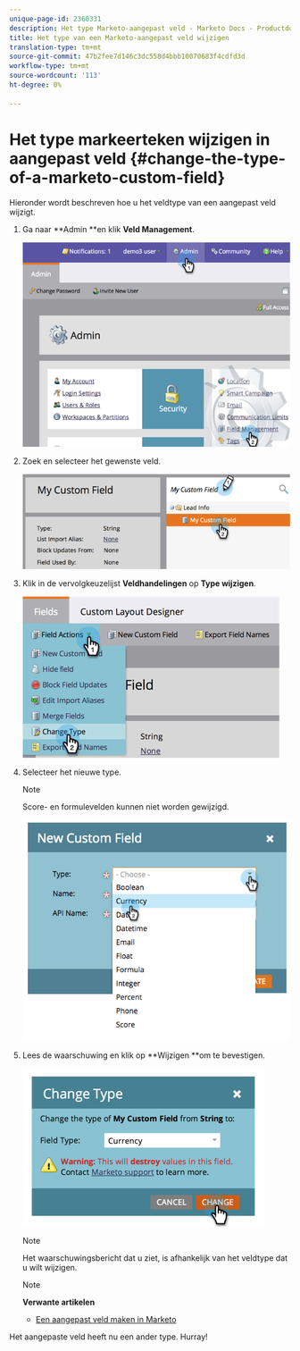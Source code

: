 ```yaml
---
unique-page-id: 2360331
description: Het type Marketo-aangepast veld - Marketo Docs - Productdocumentatie wijzigen
title: Het type van een Marketo-aangepast veld wijzigen
translation-type: tm+mt
source-git-commit: 47b2fee7d146c3dc558d4bbb10070683f4cdfd3d
workflow-type: tm+mt
source-wordcount: '113'
ht-degree: 0%

---
```



# Het type markeerteken wijzigen in aangepast veld {#change-the-type-of-a-marketo-custom-field}

Hieronder wordt beschreven hoe u het veldtype van een aangepast veld wijzigt.

1. Ga naar **Admin **en klik **Veld Management**.

   ![](assets/image2014-9-18-13-3a4-3a39.png)

1. Zoek en selecteer het gewenste veld.

   ![](assets/image2014-9-18-13-3a4-3a48.png)

1. Klik in de vervolgkeuzelijst **Veldhandelingen** op **Type wijzigen**.

   ![](assets/image2014-9-18-13-3a4-3a57.png)

1. Selecteer het nieuwe type.

   >[!NOTE]
   >
   >Score- en formulevelden kunnen niet worden gewijzigd.

   ![](assets/image2015-4-22-9-3a39-3a3.png)

1. Lees de waarschuwing en klik op **Wijzigen **om te bevestigen.

   ![](assets/image2014-9-18-13-3a5-3a23.png)

   >[!NOTE]
   >
   >Het waarschuwingsbericht dat u ziet, is afhankelijk van het veldtype dat u wilt wijzigen.

   >[!NOTE]
   >
   >**Verwante artikelen**
   >
   >    
   >    
   >    * [Een aangepast veld maken in Marketo](create-a-custom-field-in-marketo.md)


Het aangepaste veld heeft nu een ander type. Hurray!